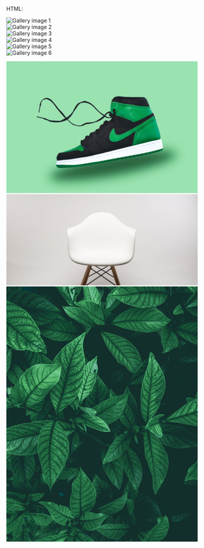 HTML:
     <div class="gallery">
                <div class="gallery__item">
                  <img src="img/image-1.jpg" alt="Gallery image 1" class="gallery__img">
                </div>
                <div class="gallery__item">
                  <img src="img/image-2.jpg" alt="Gallery image 2" class="gallery__img">
                </div>
                <div class="gallery__item">
                  <img src="img/image-3.jpg" alt="Gallery image 3" class="gallery__img">
                </div>
                <div class="gallery__item">
                  <img src="img/image-4.jpg" alt="Gallery image 4" class="gallery__img">
                </div>
                <div class="gallery__item">
                  <img src="img/image-5.jpg" alt="Gallery image 5" class="gallery__img">
                </div>
                <div class="gallery__item">
                  <img src="img/image-6.jpg" alt="Gallery image 6" class="gallery__img">
                </div>
            </div>





 <div class="image-gallery">
                    <div class="image-box">
                    <img src="img/img-5.jpg" alt="img.jpg" />
                    </div>
                    <div class="image-box">
                    <img src="img/img-2.jpg" alt="img.jpg" />
                    </div>
                    <div class="image-box">
                    <img src="img/img-12.jpg" alt="img.jpg" />
                    </div>
                </div> 